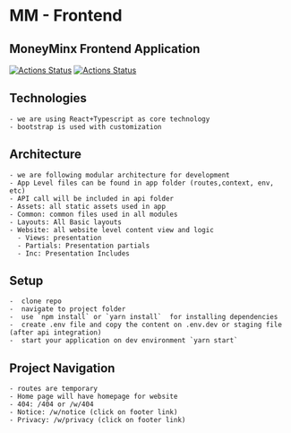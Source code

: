 # MM - Frontend

## MoneyMinx Frontend Application

[![Actions Status](https://github.com/Money-Minx/mm-frontend/workflows/Deploy%20to%20Moneyminx%20Prod%20S3/badge.svg)](https://github.com/Money-Minx/mm-frontend/actions)
[![Actions Status](https://github.com/Money-Minx/mm-frontend/workflows/Deploy%20to%20Moneyminx%20Dev%20S3/badge.svg)](https://github.com/Money-Minx/mm-frontend/actions)

## Technologies

    - we are using React+Typescript as core technology
    - bootstrap is used with customization

## Architecture

    - we are following modular architecture for development
    - App Level files can be found in app folder (routes,context, env, etc)
    - API call will be included in api folder
    - Assets: all static assets used in app
    - Common: common files used in all modules
    - Layouts: All Basic layouts
    - Website: all website level content view and logic
      - Views: presentation
      - Partials: Presentation partials
      - Inc: Presentation Includes

## Setup

    -  clone repo
    -  navigate to project folder
    -  use `npm install` or `yarn install`  for installing dependencies
    -  create .env file and copy the content on .env.dev or staging file (after api integration)
    -  start your application on dev environment `yarn start`

## Project Navigation

    - routes are temporary
    - Home page will have homepage for website
    - 404: /404 or /w/404
    - Notice: /w/notice (click on footer link)
    - Privacy: /w/privacy (click on footer link)
